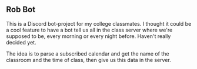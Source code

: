 ## Rob Bot



This is a Discord bot-project for my college classmates. I thought it could be a cool feature to have a bot tell us all in the class server where we're supposed to be, every morning or every night before. Haven't really decided yet. 



The idea is to parse a subscribed calendar and get the name of the classroom and the time of class, then give us this data in the server.
